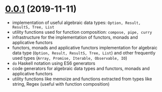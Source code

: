 
<a name="0.0.1"></a>
# [0.0.1](https://github.com/marcinnajder/powerfp/releases/tag/0.0.1) (2019-11-11)

* implementation of useful algebraic data types: `Option, Result, ResultS, Tree, List`
* utility functions used for function composition: `compose, pipe, curry`
* infrastructure for the implementation of functors, monads and applicative functors
* functors, monads and applicative functors implementation for algebraic data type (`Option, Result, ResultS, Tree, List`) and other frequently used types (`Array, Promise, Iterable, Observable, IO`)
* `do` Haskell notation using ES6 generators 
* code generators for algebraic data types and functors, monads and applicative functors
* utility functions like memoize and functions extracted from types like string, Regex (useful with function composition) 


